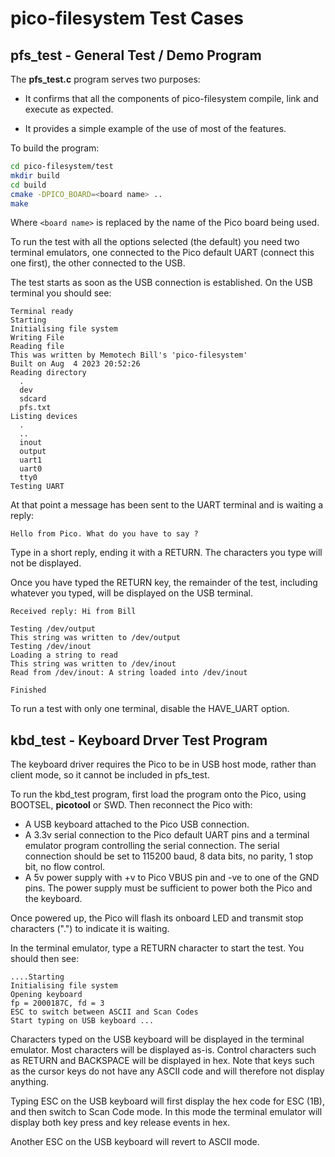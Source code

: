 # pico-filesystem Test Cases

## pfs_test - General Test / Demo Program

The __pfs_test.c__ program serves two purposes:

* It confirms that all the components of pico-filesystem
  compile, link and execute as expected.

* It provides a simple example of the use of most of
  the features.

To build the program:

```bash
cd pico-filesystem/test
mkdir build
cd build
cmake -DPICO_BOARD=<board name> ..
make
```

Where `<board name>` is replaced by the name of the
Pico board being used.

To run the test with all the options selected (the
default) you need two terminal emulators, one
connected to the Pico default UART (connect this
one first), the other connected to the USB.

The test starts as soon as the USB connection is
established. On the USB terminal you should see:

```text
Terminal ready
Starting
Initialising file system
Writing File
Reading file
This was written by Memotech Bill's 'pico-filesystem'
Built on Aug  4 2023 20:52:26
Reading directory
  .
  dev
  sdcard
  pfs.txt
Listing devices
  .
  ..
  inout
  output
  uart1
  uart0
  tty0
Testing UART
```

At that point a message has been sent to the UART
terminal and is waiting a reply:

```text
Hello from Pico. What do you have to say ?
```

Type in a short reply, ending it with a RETURN. The characters
you type will not be displayed.

Once you have typed the RETURN key, the remainder of
the test, including whatever you typed, will be displayed
on the USB terminal.

```text
Received reply: Hi from Bill

Testing /dev/output
This string was written to /dev/output
Testing /dev/inout
Loading a string to read
This string was written to /dev/inout
Read from /dev/inout: A string loaded into /dev/inout

Finished
```

To run a test with only one terminal, disable the HAVE_UART
option.

## kbd_test - Keyboard Drver Test Program

The keyboard driver requires the Pico to be in USB host mode,
rather than client mode, so it cannot be included in pfs_test.

To run the kbd_test program, first load the program onto the
Pico, using BOOTSEL, __picotool__ or SWD. Then reconnect the
Pico with:

* A USB keyboard attached to the Pico USB connection.
* A 3.3v serial connection to the Pico default UART pins
  and a terminal emulator program controlling the serial
  connection. The serial connection should be set to
  115200 baud, 8 data bits, no parity, 1 stop bit, no flow
  control.
* A 5v power supply with +v to Pico VBUS pin and -ve to
  one of the GND pins. The power supply must be sufficient
  to power both the Pico and the keyboard.

Once powered up, the Pico will flash its onboard LED and
transmit stop characters (".") to indicate it is waiting.

In the terminal emulator, type a RETURN character to start
the test. You should then see:

```text
....Starting
Initialising file system
Opening keyboard
fp = 2000187C, fd = 3
ESC to switch between ASCII and Scan Codes
Start typing on USB keyboard ...
```

Characters typed on the USB keyboard will be displayed in
the terminal emulator. Most characters will be displayed
as-is. Control characters such as RETURN and BACKSPACE will
be displayed in hex. Note that keys such as the cursor keys
do not have any ASCII code and will therefore not display
anything.

Typing ESC on the USB keyboard will first display the hex
code for ESC (1B), and then switch to Scan Code mode. In
this mode the terminal emulator will display both key press
and key release events in hex.

Another ESC on the USB keyboard will revert to ASCII mode.
